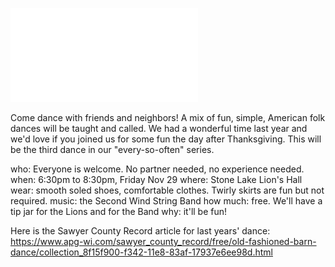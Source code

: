 ![02](/img/2019barnDanceArt.pdf) 

Come dance with friends and neighbors! A mix of fun, simple, American folk dances will be taught and called. We had a wonderful time last year and we'd love if you joined us for some fun the day after Thanksgiving. This will be the third dance in our "every-so-often" series.

who: Everyone is welcome. No partner needed, no experience needed.
when: 6:30pm to 8:30pm, Friday Nov 29
where: Stone Lake Lion's Hall
wear: smooth soled shoes, comfortable clothes. Twirly skirts are fun but not required.
music: the Second Wind String Band 
how much: free. We'll have a tip jar for the Lions and for the Band
why: it'll be fun!

Here is the Sawyer County Record article for last years' dance: https://www.apg-wi.com/sawyer_county_record/free/old-fashioned-barn-dance/collection_8f15f900-f342-11e8-83af-17937e6ee98d.html
